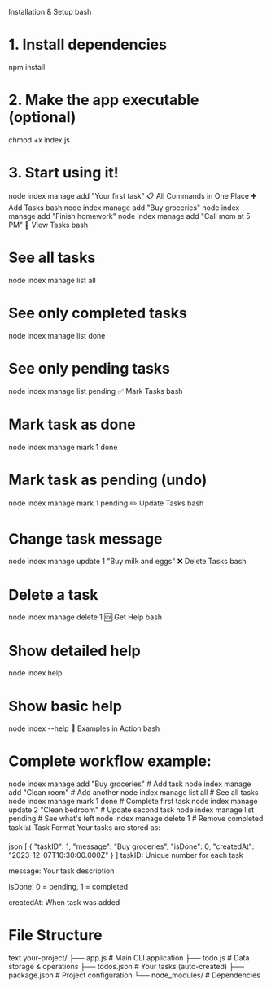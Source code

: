 Installation & Setup
bash
# 1. Install dependencies
npm install

# 2. Make the app executable (optional)
chmod +x index.js

# 3. Start using it!
node index manage add "Your first task"
📋 All Commands in One Place
➕ Add Tasks
bash
node index manage add "Buy groceries"
node index manage add "Finish homework"
node index manage add "Call mom at 5 PM"
👀 View Tasks
bash
# See all tasks
node index manage list all

# See only completed tasks
node index manage list done

# See only pending tasks
node index manage list pending
✅ Mark Tasks
bash
# Mark task as done
node index manage mark 1 done

# Mark task as pending (undo)
node index manage mark 1 pending
✏️ Update Tasks
bash
# Change task message
node index manage update 1 "Buy milk and eggs"
❌ Delete Tasks
bash
# Delete a task
node index manage delete 1
🆘 Get Help
bash
# Show detailed help
node index help

# Show basic help
node index --help
🎯 Examples in Action
bash
# Complete workflow example:
node index manage add "Buy groceries"          # Add task
node index manage add "Clean room"             # Add another
node index manage list all                     # See all tasks
node index manage mark 1 done                  # Complete first task
node index manage update 2 "Clean bedroom"     # Update second task
node index manage list pending                 # See what's left
node index manage delete 1                     # Remove completed task
📊 Task Format
Your tasks are stored as:

json
[
  {
    "taskID": 1,
    "message": "Buy groceries",
    "isDone": 0,
    "createdAt": "2023-12-07T10:30:00.000Z"
  }
]
taskID: Unique number for each task

message: Your task description

isDone: 0 = pending, 1 = completed

createdAt: When task was added

# File Structure

text
your-project/
├── app.js          # Main CLI application
├── todo.js         # Data storage & operations
├── todos.json      # Your tasks (auto-created)
├── package.json    # Project configuration
└── node_modules/   # Dependencies
